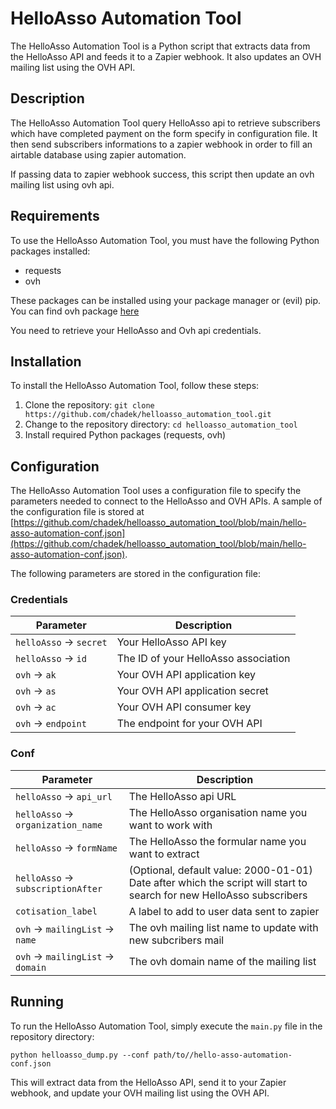 # HelloAsso Automation Tool

The HelloAsso Automation Tool is a Python script that extracts data from the HelloAsso API and feeds it to a Zapier webhook. It also updates an OVH mailing list using the OVH API.

## Description

The HelloAsso Automation Tool query HelloAsso api to retrieve subscribers which have completed payment on the form specify in configuration file. It then send subscribers informations to a zapier webhook in order to fill an airtable database using zapier automation. 

If passing data to zapier webhook success, this script then update an ovh mailing list using ovh api.   

## Requirements

To use the HelloAsso Automation Tool, you must have the following Python packages installed:

- requests
- ovh

These packages can be installed using your package manager or (evil) pip. You can find ovh package [here](https://github.com/ovh/python-ovh/releases/)

You need to retrieve your HelloAsso and Ovh api credentials.

## Installation

To install the HelloAsso Automation Tool, follow these steps:

1. Clone the repository: `git clone https://github.com/chadek/helloasso_automation_tool.git`
2. Change to the repository directory: `cd helloasso_automation_tool`
3. Install required Python packages (requests, ovh)

## Configuration

The HelloAsso Automation Tool uses a configuration file to specify the parameters needed to connect to the HelloAsso and OVH APIs. A sample of the configuration file is stored at [https://github.com/chadek/helloasso_automation_tool/blob/main/hello-asso-automation-conf.json](https://github.com/chadek/helloasso_automation_tool/blob/main/hello-asso-automation-conf.json).

The following parameters are stored in the configuration file:

### Credentials

| Parameter | Description |
|-----------|-------------|
| `helloAsso` -> `secret`  | Your HelloAsso API key |
| `helloAsso` -> `id` | The ID of your HelloAsso association |
| `ovh` -> `ak` | Your OVH API application key |
| `ovh` -> `as` | Your OVH API application secret |
| `ovh` -> `ac` | Your OVH API consumer key |
| `ovh` -> `endpoint` | The endpoint for your OVH API |

### Conf

| Parameter | Description |
|-----------|-------------|
| `helloAsso` -> `api_url` | The HelloAsso api URL |
| `helloAsso` -> `organization_name` | The HelloAsso organisation name you want to work with |
| `helloAsso` -> `formName` | The HelloAsso the formular name you want to extract |
| `helloAsso` -> `subscriptionAfter` | (Optional, default value: 2000-01-01) Date after which the script will start to search for new HelloAsso subscribers   |
| `cotisation_label` | A label to add to user data sent to zapier |
| `ovh` -> `mailingList` -> `name` | The ovh mailing list name to update with new subcribers mail |
| `ovh` -> `mailingList` -> `domain` | The ovh domain name of the mailing list |

## Running

To run the HelloAsso Automation Tool, simply execute the `main.py` file in the repository directory:

```
python helloasso_dump.py --conf path/to//hello-asso-automation-conf.json
```

This will extract data from the HelloAsso API, send it to your Zapier webhook, and update your OVH mailing list using the OVH API.
